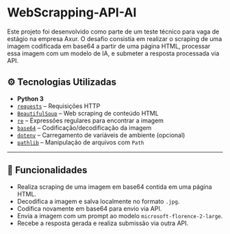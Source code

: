 # WebScrapping-API-AI
Este projeto foi desenvolvido como parte de um teste técnico para vaga de estágio na empresa Axur. O desafio consistia em realizar o scraping de uma imagem codificada em base64 a partir de uma página HTML, processar essa imagem com um modelo de IA, e submeter a resposta processada via API.

## ⚙️ Tecnologias Utilizadas

- **Python 3**
- [`requests`](https://pypi.org/project/requests/) – Requisições HTTP
- [`BeautifulSoup`](https://pypi.org/project/beautifulsoup4/) – Web scraping de conteúdo HTML
- [`re`](https://docs.python.org/3/library/re.html) – Expressões regulares para encontrar a imagem
- [`base64`](https://docs.python.org/3/library/base64.html) – Codificação/decodificação da imagem
- [`dotenv`](https://pypi.org/project/python-dotenv/) – Carregamento de variáveis de ambiente (opcional)
- [`pathlib`](https://docs.python.org/3/library/pathlib.html) – Manipulação de arquivos com `Path`

---

## 📌 Funcionalidades

- Realiza scraping de uma imagem em base64 contida em uma página HTML.
- Decodifica a imagem e salva localmente no formato `.jpg`.
- Codifica novamente em base64 para envio via API.
- Envia a imagem com um prompt ao modelo `microsoft-florence-2-large`.
- Recebe a resposta gerada e realiza submissão via outra API.
